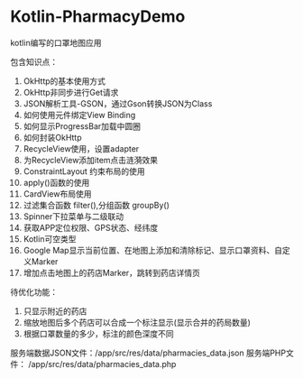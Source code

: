 # Kotlin-PharmacyDemo
kotlin编写的口罩地图应用  

包含知识点：  
   1. OkHttp的基本使用方式  
   2. OkHttp非同步进行Get请求  
   3. JSON解析工具-GSON，通过Gson转换JSON为Class  
   4. 如何使用元件绑定View Binding  
   5. 如何显示ProgressBar加载中圆圈  
   6. 如何封装OkHttp  
   7. RecycleView使用，设置adapter  
   8. 为RecycleView添加item点击涟漪效果  
   9. ConstraintLayout 约束布局的使用  
   10. apply()函数的使用  
   11. CardView布局使用  
   12. 过滤集合函数 filter(),分组函数 groupBy()
   13. Spinner下拉菜单与二级联动
   14. 获取APP定位权限、GPS状态、经纬度
   15. Kotlin可空类型
   16. Google Map显示当前位置、在地图上添加和清除标记、显示口罩资料、自定义Marker
   17. 增加点击地图上的药店Marker，跳转到药店详情页 

待优化功能：
   1. 只显示附近的药店
   2. 缩放地图后多个药店可以合成一个标注显示(显示合并的药局数量)
   3. 根据口罩数量的多少，标注的颜色深度不同

服务端数据JSON文件：/app/src/res/data/pharmacies_data.json
服务端PHP文件：    /app/src/res/data/pharmacies_data.php
  



    

